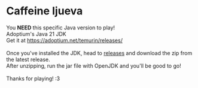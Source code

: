 ﻿# Caffeine Ijueva
You **NEED** this specific Java version to play!<br>
Adoptium's Java 21 JDK<br>
Get it at https://adoptium.net/temurin/releases/
<br><br>
Once you've installed the JDK, head to [releases](https://github.com/DogeKeen/Caffeine-Ijueva/releases) and download the zip from the latest release.<br>
After unzipping, run the jar file with OpenJDK and you'll be good to go!
<br><br>
Thanks for playing! :3
